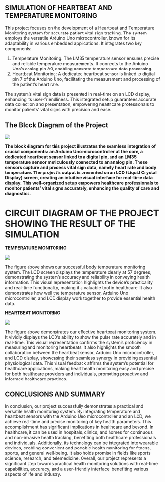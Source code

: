 ## **SIMULATION OF HEARTBEAT AND TEMPERATURE MONITORING**

This project focuses on the development of a Heartbeat and Temperature Monitoring system for accurate patient vital sign tracking. The system employs the versatile Arduino Uno microcontroller, known for its adaptability in various embedded applications. It integrates two key components:

1.  Temperature Monitoring: The LM35 temperature sensor ensures precise and reliable temperature measurements. It connects to the Arduino Uno’s analog pin A0, enabling accurate temperature data processing.
2.  Heartbeat Monitoring: A dedicated heartbeat sensor is linked to digital pin 7 of the Arduino Uno, facilitating the measurement and processing of the patient’s heart rate.

The system’s vital sign data is presented in real-time on an LCD display, enhancing its user-friendliness. This integrated setup guarantees accurate data collection and presentation, empowering healthcare professionals to monitor patients’ vital signs with precision and ease.

## **The Block Diagram of the Project**

![](https://miro.medium.com/v2/resize:fit:630/1*HpNl5lCmhuWltvlwq-j5Ug.png)

**The block diagram for this project illustrates the seamless integration of crucial components: an Arduino Uno microcontroller at the core, a dedicated heartbeat sensor linked to a digital pin, and an LM35 temperature sensor meticulously connected to an analog pin. These sensors capture and process vital sign data, namely heart rate and body temperature. The project’s output is presented on an LCD (Liquid Crystal Display) screen, creating an intuitive visual interface for real-time data display. This well-organized setup empowers healthcare professionals to monitor patients’ vital signs accurately, enhancing the quality of care and diagnostics.**

# **CIRCUIT DIAGRAM OF THE PROJECT SHOWING THE RESULT OF THE SIMULATION**

**TEMPERATURE MONITORING**

![](https://miro.medium.com/v2/resize:fit:630/1*JmP-bOGCKDp4KgLL4Bd76Q.png)

The figure above shows our successful body temperature monitoring system. The LCD screen displays the temperature clearly at 57 degrees, demonstrating the system’s accuracy and reliability in conveying health information. This visual representation highlights the device’s practicality and real-time functionality, making it a valuable tool in healthcare. It also demonstrates how well the temperature sensor, Arduino Uno microcontroller, and LCD display work together to provide essential health data.

**HEARTBEAT MONITORING**

![](https://miro.medium.com/v2/resize:fit:630/1*tq29AH8xy_2tmuEhUcDKoA.png)

The figure above demonstrates our effective heartbeat monitoring system. It vividly displays the LCD’s ability to show the pulse rate accurately and in real-time. This visual representation confirms the system’s proficiency in measuring and monitoring heartbeats. It also highlights the smooth collaboration between the heartbeat sensor, Arduino Uno microcontroller, and LCD display, showcasing their seamless synergy in providing essential physiological data. This visual feedback affirms the system’s potential for healthcare applications, making heart health monitoring easy and precise for both healthcare providers and individuals, promoting proactive and informed healthcare practices.

## CONCLUSIONS AND SUMMARY
In conclusion, our project successfully demonstrates a practical and versatile health monitoring system. By integrating temperature and heartbeat sensors with the Arduino Uno microcontroller and an LCD, we achieve real-time and precise monitoring of key health parameters. This accomplishment has significant implications in healthcare and beyond. In healthcare, it can be used in hospitals, clinics, and homes for continuous and non-invasive health tracking, benefiting both healthcare professionals and individuals. Additionally, its technology can be integrated into wearable devices, enabling convenient and portable health monitoring for fitness, sports, and general well-being. It also holds promise in fields like sports science, research, and telemedicine. Overall, our project represents a significant step towards practical health monitoring solutions with real-time capabilities, accuracy, and a user-friendly interface, benefiting various aspects of life and industry.
